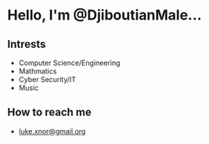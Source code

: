 # Hello, I'm @DjiboutianMale...
## Intrests
- Computer Science/Engineering
- Mathmatics
- Cyber Security/IT
- Music
## How to reach me
- luke.xnor@gmail.org
<!---
DjiboutianMale/DjiboutianMale is a ✨ special ✨ repository because its `README.md` (this file) appears on your GitHub profile.
You can click the Preview link to take a look at your changes.
--->
